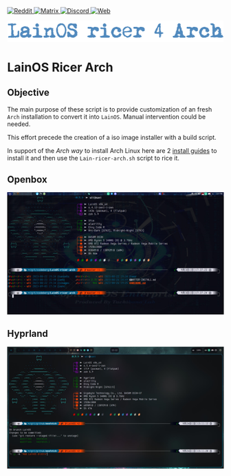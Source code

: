 <!--Reddit-->
<a href="https://www.reddit.com/r/LainOSdevelopers/" target="_blank">
  <img align="top" src="https://img.shields.io/badge/Reddit-FF4500?style=for-the-badge&logo=reddit&logoColor=white" alt="Reddit">
</a>
<!--Matrix-->
<a href="https://matrix.to/?fbclid=IwAR3aREfZ0l84eRuLdQ1RWq38Bm2mqvK4irokYoEWnvOibQPT7vqiIq_nhY8#/!hhlpPAPloYluaKwYAb:matrix.org?via=matrix.org" target="_blank">
  <img align="top" src="https://img.shields.io/badge/Matrix%20-%20%230047a7?style=for-the-badge&logo=matrix" alt="Matrix">
</a>
<!--Discord-->
<a href="https://discord.gg/atZ32vU24U" target="_blank">
  <img align="top" src="https://img.shields.io/badge/Discord%20-%20%234900ff?style=for-the-badge&logo=discord" alt="Discord">
</a>
<!--Web page-->
<a href="https://lainos.dev/" target="_blank">
  <img align="top" src="https://img.shields.io/badge/Lain%20OS%20web-3d3b93?style=for-the-badge&logo=Devbox" alt="Web">
</a>


![LainOS](images/logo.png)

# LainOS Ricer Arch


## Objective

The main purpose of these script is to provide customization of an fresh `Arch` installation to convert it into `LainOS`. Manual intervention could be needed.

This effort precede the creation of a iso image installer with a build script.

In support of the *Arch way* to install Arch Linux here are 2 [install guides](install_guides) to install it and then use the `Lain-ricer-arch.sh` script to rice it.

## Openbox

![LainOS Opebox](images/term.jpg)

## Hyprland

![LainOS Hyprland](images/Hyprland.jpg)
